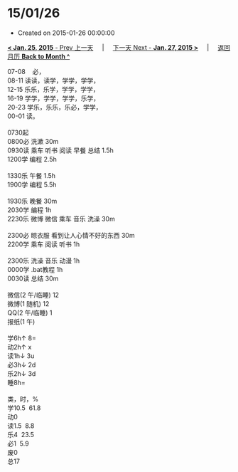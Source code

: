 # 15/01/26

- Created on 2015-01-26 00:00:00

[**< Jan. 25, 2015** - Prev 上一天](_archived/lifelogs/2015/01/d25.md) &nbsp; &nbsp; | &nbsp; &nbsp; [下一天 Next - **Jan. 27, 2015 >**](_archived/lifelogs/2015/01/d27.md) &nbsp; &nbsp; |  &nbsp; &nbsp; [返回月历 **Back to Month ^**](_archived/lifelogs/2015/01/index.md)
<br/><div>07-08    必，</div><div>08-11 读读，读学，学学，学学，</div><div>12-15 乐乐，乐学，学学，学学，<br/>16-19 学学，学学，学学，乐学，<br/>20-23 学乐，乐乐，乐必，学学，</div><div>00-01 读。<br/><div><br/></div>0730起</div><div>0800必 洗漱 30m</div><div>0930读 乘车 听书 阅读 早餐 总结 1.5h<br/>1200学 编程 2.5h<div><br/></div>1330乐 午餐 1.5h</div><div>1900学 编程 5.5h</div><div><br/>1930乐 晚餐 30m</div><div>2030学 编程 1h</div><div>2230乐 微博 微信 乘车 音乐 洗澡 30m</div><div><br/></div><div>2300必 晾衣服 看到让人心情不好的东西 30m</div><div>2200学 乘车 阅读 听书 1h</div><div><br/></div><div>2300乐 洗澡 音乐 动漫 1h</div><div>0000学 .bat教程 1h</div><div>0030读 总结 30m</div><div><div><br/></div><div>微信(2 午/临睡) 12</div>微博(1 随机) 12<br/>QQ(2 午/临睡) 1<br/>报纸(1 午) <div><br/></div>学6h↑ 8=<br/>动2h↑ x<br/>读1h↓ 3u<br/>必3h↓ 2d<br/>乐2h↓ 3d<br/>睡8h=<div><br/></div>类，时，%<br/>学10.5  61.8<br/>动0<br/>读1.5  8.8<br/>乐4  23.5<br/>必1  5.9<br/>废0<br/>总17</div>
